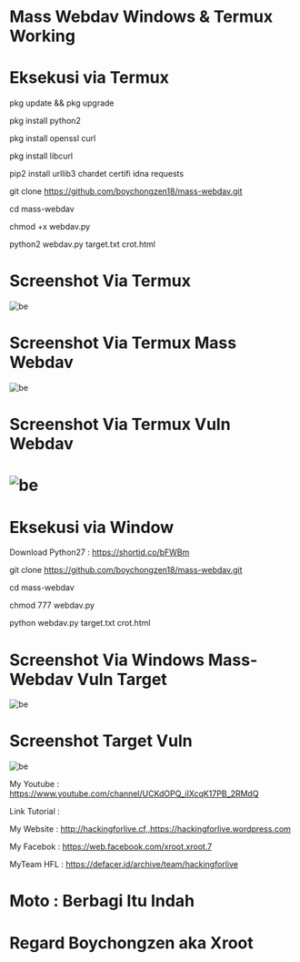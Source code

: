 # Mass Webdav Windows & Termux Working

# Eksekusi via Termux

pkg update && pkg upgrade

pkg install python2

pkg install openssl curl

pkg install libcurl

pip2 install urllib3 chardet certifi idna requests

git clone https://github.com/boychongzen18/mass-webdav.git

cd mass-webdav

chmod +x webdav.py

python2 webdav.py target.txt crot.html

# Screenshot Via Termux 
![be](https://raw.githubusercontent.com/boychongzen18/mass-webdav/master/termux-tampilan.png)
# Screenshot Via Termux Mass Webdav
![be](https://raw.githubusercontent.com/boychongzen18/mass-webdav/master/termux-scanning-target.png)
# Screenshot Via Termux Vuln Webdav
![be](https://raw.githubusercontent.com/boychongzen18/mass-webdav/master/termux-target.png)
===============================================================================

# Eksekusi via Window

Download Python27 : https://shortid.co/bFWBm

git clone https://github.com/boychongzen18/mass-webdav.git

cd mass-webdav

chmod 777 webdav.py

python webdav.py target.txt crot.html

# Screenshot Via Windows Mass-Webdav Vuln Target
![be](https://raw.githubusercontent.com/boychongzen18/mass-webdav/master/mass-webdav.png)

# Screenshot Target Vuln
![be](https://raw.githubusercontent.com/boychongzen18/mass-webdav/master/target.png)

My Youtube    : https://www.youtube.com/channel/UCKdOPQ_iIXcqK17PB_2RMdQ

Link Tutorial : 

My Website    : http://hackingforlive.cf,,https://hackingforlive.wordpress.com

My Facebok    : https://web.facebook.com/xroot.xroot.7

MyTeam HFL    : https://defacer.id/archive/team/hackingforlive

# Moto : Berbagi Itu Indah

# Regard Boychongzen aka Xroot


